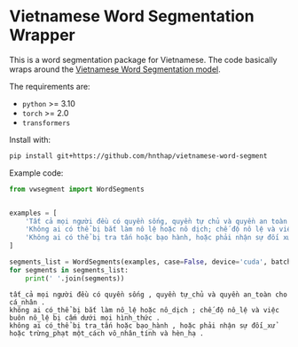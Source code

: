 # Vietnamese Word Segmentation Wrapper

This is a word segmentation package for Vietnamese. The code basically wraps around the [Vietnamese Word Segmentation model](https://huggingface.co/NlpHUST/vi-word-segmentation).

The requirements are:

- `python` >= 3.10
- `torch` >= 2.0
- `transformers`

Install with:

```bash
pip install git+https://github.com/hnthap/vietnamese-word-segment
```

Example code:

```python
from vwsegment import WordSegments


examples = [
    'Tất cả mọi người đều có quyền sống, quyền tự chủ và quyền an toàn cho cá nhân.',
    'Không ai có thể bị bắt làm nô lệ hoặc nô dịch; chế độ nô lệ và việc buôn nô lệ bị cấm dưới mọi hình thức.',
    'Không ai có thể bị tra tấn hoặc bạo hành, hoặc phải nhận sự đối xử hoặc trừng phạt một cách vô nhân tính và hèn hạ.',
]

segments_list = WordSegments(examples, case=False, device='cuda', batch_size=128)
for segments in segments_list:
    print(' '.join(segments))
```

```text
tất_cả mọi người đều có quyền sống , quyền tự_chủ và quyền an_toàn cho cá_nhân .
không ai có_thể bị bắt làm nô_lệ hoặc nô_dịch ; chế_độ nô_lệ và việc buôn nô_lệ bị cấm dưới mọi hình_thức .
không ai có_thể bị tra_tấn hoặc bạo_hành , hoặc phải nhận sự đối_xử hoặc trừng_phạt một_cách vô_nhân_tính và hèn_hạ .
```
